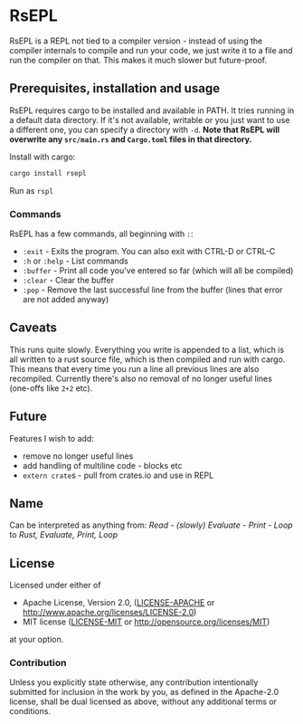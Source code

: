 # RsEPL

RsEPL is a REPL not tied to a compiler version - instead of using the compiler internals to
compile and run your code, we just write it to a file and run the compiler on that. This
makes it much slower but future-proof.

## Prerequisites, installation and usage

RsEPL requires cargo to be installed and available in PATH. It tries running in a default
data directory. If it's not available, writable or you just want to use a different one,
you can specify a directory with `-d`. **Note that RsEPL will overwrite any `src/main.rs` and
`Cargo.toml` files in that directory.**

Install with cargo:

```sh
cargo install rsepl
```

Run as `rspl`

### Commands

RsEPL has a few commands, all beginning with `:`:

* `:exit` - Exits the program. You can also exit with CTRL-D or CTRL-C
* `:h` or `:help` - List commands
* `:buffer` - Print all code you've entered so far (which will all be compiled)
* `:clear` - Clear the buffer
* `:pop` - Remove the last successful line from the buffer (lines that error are not added anyway)

## Caveats

This runs quite slowly. Everything you write is appended to a list, which is all written to a
rust source file, which is then compiled and run with cargo. This means that every time you run a line
all previous lines are also recompiled. Currently there's also no removal of no longer useful lines
(one-offs like `2+2` etc).

## Future

Features I wish to add:

* remove no longer useful lines
* add handling of multiline code - blocks etc
* `extern crate`s - pull from crates.io and use in REPL

## Name

Can be interpreted as anything from: *Read - (slowly) Evaluate - Print - Loop* to *Rust, Evaluate, Print, Loop*

## License

Licensed under either of

* Apache License, Version 2.0, ([LICENSE-APACHE](LICENSE-APACHE) or http://www.apache.org/licenses/LICENSE-2.0)
* MIT license ([LICENSE-MIT](LICENSE-MIT) or http://opensource.org/licenses/MIT)

at your option.

### Contribution

Unless you explicitly state otherwise, any contribution intentionally submitted
for inclusion in the work by you, as defined in the Apache-2.0 license, shall be dual licensed as above, without any
additional terms or conditions.
